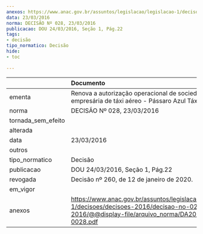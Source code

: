```yaml
---
anexos: https://www.anac.gov.br/assuntos/legislacao/legislacao-1/decisoes/decisoes-2016/decisao-no-028-23-03-2016/@@display-file/arquivo_norma/DA2016-0028.pdf
data: 23/03/2016
norma: DECISÃO Nº 028, 23/03/2016
publicacao: DOU 24/03/2016, Seção 1, Pág.22
tags:
- decisão
tipo_normatico: Decisão
hide: 
- toc 
 
---
```


|                    | Documento                                                                                                                                              |
|:-------------------|:-------------------------------------------------------------------------------------------------------------------------------------------------------|
| ementa             | Renova a autorização operacional de sociedade empresária de táxi aéreo - Pássaro Azul Táxi Aéreo Ltda.                                                 |
| norma              | DECISÃO Nº 028, 23/03/2016                                                                                                                             |
| tornada_sem_efeito |                                                                                                                                                        |
| alterada           |                                                                                                                                                        |
| data               | 23/03/2016                                                                                                                                             |
| outros             |                                                                                                                                                        |
| tipo_normatico     | Decisão                                                                                                                                                |
| publicacao         | DOU 24/03/2016, Seção 1, Pág.22                                                                                                                        |
| revogada           | Decisão nº 260, de 12 de janeiro de 2020.                                                                                                              |
| em_vigor           |                                                                                                                                                        |
| anexos             | https://www.anac.gov.br/assuntos/legislacao/legislacao-1/decisoes/decisoes-2016/decisao-no-028-23-03-2016/@@display-file/arquivo_norma/DA2016-0028.pdf |